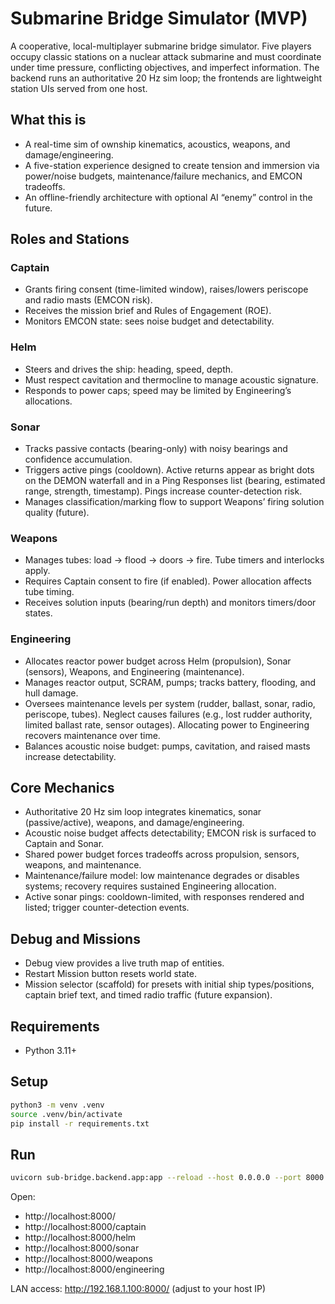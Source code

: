 # Submarine Bridge Simulator (MVP)

A cooperative, local-multiplayer submarine bridge simulator. Five players occupy classic stations on a nuclear attack submarine and must coordinate under time pressure, conflicting objectives, and imperfect information. The backend runs an authoritative 20 Hz sim loop; the frontends are lightweight station UIs served from one host.

## What this is
- A real-time sim of ownship kinematics, acoustics, weapons, and damage/engineering.
- A five-station experience designed to create tension and immersion via power/noise budgets, maintenance/failure mechanics, and EMCON tradeoffs.
- An offline-friendly architecture with optional AI “enemy” control in the future.

## Roles and Stations

### Captain
- Grants firing consent (time-limited window), raises/lowers periscope and radio masts (EMCON risk).
- Receives the mission brief and Rules of Engagement (ROE).
- Monitors EMCON state: sees noise budget and detectability.

### Helm
- Steers and drives the ship: heading, speed, depth.
- Must respect cavitation and thermocline to manage acoustic signature.
- Responds to power caps; speed may be limited by Engineering’s allocations.

### Sonar
- Tracks passive contacts (bearing-only) with noisy bearings and confidence accumulation.
- Triggers active pings (cooldown). Active returns appear as bright dots on the DEMON waterfall and in a Ping Responses list (bearing, estimated range, strength, timestamp). Pings increase counter-detection risk.
- Manages classification/marking flow to support Weapons’ firing solution quality (future).

### Weapons
- Manages tubes: load → flood → doors → fire. Tube timers and interlocks apply.
- Requires Captain consent to fire (if enabled). Power allocation affects tube timing.
- Receives solution inputs (bearing/run depth) and monitors timers/door states.

### Engineering
- Allocates reactor power budget across Helm (propulsion), Sonar (sensors), Weapons, and Engineering (maintenance).
- Manages reactor output, SCRAM, pumps; tracks battery, flooding, and hull damage.
- Oversees maintenance levels per system (rudder, ballast, sonar, radio, periscope, tubes). Neglect causes failures (e.g., lost rudder authority, limited ballast rate, sensor outages). Allocating power to Engineering recovers maintenance over time.
- Balances acoustic noise budget: pumps, cavitation, and raised masts increase detectability.

## Core Mechanics
- Authoritative 20 Hz sim loop integrates kinematics, sonar (passive/active), weapons, and damage/engineering.
- Acoustic noise budget affects detectability; EMCON risk is surfaced to Captain and Sonar.
- Shared power budget forces tradeoffs across propulsion, sensors, weapons, and maintenance.
- Maintenance/failure model: low maintenance degrades or disables systems; recovery requires sustained Engineering allocation.
- Active sonar pings: cooldown-limited, with responses rendered and listed; trigger counter-detection events.

## Debug and Missions
- Debug view provides a live truth map of entities.
- Restart Mission button resets world state.
- Mission selector (scaffold) for presets with initial ship types/positions, captain brief text, and timed radio traffic (future expansion).


## Requirements
- Python 3.11+

## Setup
```bash
python3 -m venv .venv
source .venv/bin/activate
pip install -r requirements.txt
```

## Run
```bash
uvicorn sub-bridge.backend.app:app --reload --host 0.0.0.0 --port 8000
```

Open:
- http://localhost:8000/
- http://localhost:8000/captain
- http://localhost:8000/helm
- http://localhost:8000/sonar
- http://localhost:8000/weapons
- http://localhost:8000/engineering

LAN access: http://192.168.1.100:8000/ (adjust to your host IP)
